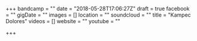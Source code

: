 +++
bandcamp = ""
date = "2018-05-28T17:06:27Z"
draft = true
facebook = ""
gigDate = ""
images = []
location = ""
soundcloud = ""
title = "Kampec Dolores"
videos = []
website = ""
youtube = ""

+++
